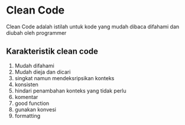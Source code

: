 # Clean Code
Clean Code adalah istilah untuk kode yang mudah dibaca difahami dan diubah oleh programmer

## Karakteristik clean code

1. Mudah difahami
2. Mudah dieja dan dicari
3. singkat namun mendeksripsikan konteks
4. konsisten
5. hindari penambahan konteks yang tidak perlu
6. komentar
7. good function
8. gunakan konvesi
9. formatting
